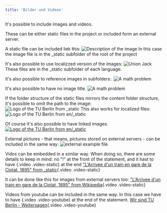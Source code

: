 ```yaml
---
title: 'Bilder und Videos'
---
```


It's possible to include images and videos.

These can be either static files in the project or included form an external
server.

A static file can be included liek this:
![Description of the image](/adam.jpg "Image Title")
In this case the image file is in the _static subfolder of the root of the
project

It's also possible to use localizzed version of the images:
![Union Jack](/flag.png "British Falg loaded from en/_static")
These files are in the _static subfolder of each language.

It's also possible to reference images in subfolders:.
![A math problem](/subfolder/math.jpeg "Example image loaded from a subfolder")

It's also possible to have no image title.
![A math problem](/subfolder/math.jpeg)

If the folder structure of the static files mirrors the content folder structure,
it's possible to omit the path to the image:
![Logo of the TU Berlin from _static](TU_Logo_kurz.png)
This also works for localized files:
![Logo of the TU Berlin from en/_static](TU_Logo.png)

Of course it's also possible to have linked images.
[![Logo of the TU Berlin from en/_static](TU_Logo.png)](https://www.tu-berlin.de "Homepage of the TU Berlin")

External pictures - that means, pictures stored on external servers - can be included in the same way:
![external example file](https://picsum.photos/200 "An example picture from an external server")

Vidos can be embedded in a similar way. When doing so, there are some details to keep in mind:
no "!" at the front of the statement, and it hast to have {.video .video-static} at the end
["L'Arrivee d'un train en gare de la Ciotat, 1895" from _static](/video.mp4){.video .video-static}

It can be done like this for images from external servers too:
["L'Arrivee d'un train en gare de la Ciotat, 1895" from  Wikipedia](https://upload.wikimedia.org/wikipedia/en/c/c3/L%27Arrivee_d%27un_train_en_gare_de_la_Ciotat%2C_1895.ogv){.video .video-static}

Videos from youtube can be included in the same way. In this case we have to
have {.video .video-youtube} at the end of the statement.
[Wir sind TU Berlin - Weitersagen](https://www.youtube.com/watch?v=OlH6bqv5Z-c){.video .video-youtube}
